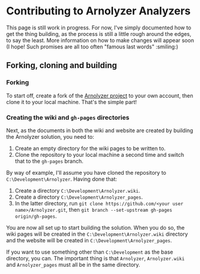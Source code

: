 # Contributing to Arnolyzer Analyzers #

This page is still work in progress. For now, I've simply documented how to get the thing building, as the process is still a little rough around the edges, to say the least. More information on how to make changes will appear soon (I hope! Such promises are all too often "famous last words" :smiling:)

## Forking, cloning and building ##
### Forking ###
To start off, create a fork of the [Arnolyzer project](https://github.com/DavidArno/Arnolyzer) to your own account, then clone it to your local machine. That's the simple part!

### Creating the wiki and `gh-pages` directories ###

Next, as the documents in both the wiki and website are created by building the Arnolyzer solution, you need to:
1. Create an empty directory for the wiki pages to be written to.
2. Clone the repository to your local machine a second time and switch that to the `gh-pages` branch.

By way of example, I'll assume you have cloned the repository to `C:\Development\Arnolyzer`. Having done that:
1. Create a directory `C:\Development\Arnolyzer.wiki`.
2. Create a directory `C:\Development\Arnolyzer_pages`.
3. In the latter directory, run `git clone https://github.com/<your user name>/Arnolyzer.git`, then `git branch --set-upstream gh-pages origin/gh-pages`.

You are now all set up to start building the solution. When you do so, the wiki pages will be created in the `C:\Development\Arnolyzer.wiki` directory and the website will be created in `C:\Development\Arnolyzer_pages`.

If you want to use something other than `C:\Development` as the base directory, you can. The important thing is that `Arnolyzer`, `Arnolyzer.wiki` and `Arnolyzer_pages` must all be in the same directory.
